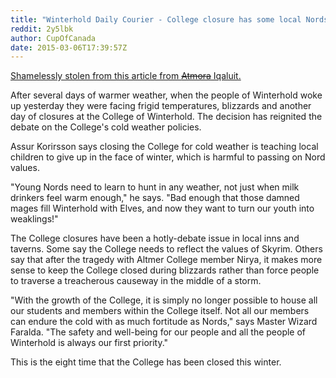 ```yaml
---
title: "Winterhold Daily Courier - College closure has some local Nords irked"
reddit: 2y5lbk
author: CupOfCanada
date: 2015-03-06T17:39:57Z
---
```


[Shamelessly stolen from this article from ~~Atmora~~ Iqaluit.](https://ca.news.yahoo.com/iqaluit-school-closures-50-c-125319636.html)

After several days of warmer weather, when the people of Winterhold woke up yesterday they were facing frigid temperatures, blizzards and another day of closures at the College of Winterhold.  The decision has reignited the debate on the College's cold weather policies.

Assur Korirsson says closing the College for cold weather is teaching local children to give up in the face of winter, which is harmful to passing on Nord values.

"Young Nords need to learn to hunt in any weather, not just when milk drinkers feel warm enough," he says. "Bad enough that those damned mages fill Winterhold with Elves, and now they want to turn our youth into weaklings!"

The College closures have been a hotly-debate issue in local inns and taverns.  Some say the College needs to reflect the values of Skyrim.  Others say that after the tragedy with Altmer College member Nirya, it makes more sense to keep the College closed during blizzards rather than force people to traverse a treacherous causeway in the middle of a storm.

"With the growth of the College, it is simply no longer possible to house all our students and members within the College itself.  Not all our members can endure the cold with as much fortitude as Nords," says Master Wizard Faralda.  "The safety and well-being for our people and all the people of Winterhold is always our first priority."

This is the eight time that the College has been closed this winter.
